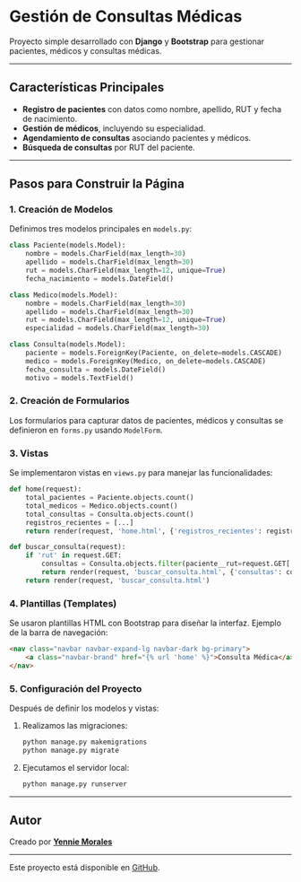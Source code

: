 # Gestión de Consultas Médicas

Proyecto simple desarrollado con **Django** y **Bootstrap** para gestionar pacientes, médicos y consultas médicas.

---

## Características Principales

- **Registro de pacientes** con datos como nombre, apellido, RUT y fecha de nacimiento.
- **Gestión de médicos**, incluyendo su especialidad.
- **Agendamiento de consultas** asociando pacientes y médicos.
- **Búsqueda de consultas** por RUT del paciente.

---

## Pasos para Construir la Página

### 1. Creación de Modelos
Definimos tres modelos principales en `models.py`:
```python
class Paciente(models.Model):
    nombre = models.CharField(max_length=30)
    apellido = models.CharField(max_length=30)
    rut = models.CharField(max_length=12, unique=True)
    fecha_nacimiento = models.DateField()

class Medico(models.Model):
    nombre = models.CharField(max_length=30)
    apellido = models.CharField(max_length=30)
    rut = models.CharField(max_length=12, unique=True)
    especialidad = models.CharField(max_length=30)

class Consulta(models.Model):
    paciente = models.ForeignKey(Paciente, on_delete=models.CASCADE)
    medico = models.ForeignKey(Medico, on_delete=models.CASCADE)
    fecha_consulta = models.DateField()
    motivo = models.TextField()
```

### 2. Creación de Formularios
Los formularios para capturar datos de pacientes, médicos y consultas se definieron en `forms.py` usando `ModelForm`.

### 3. Vistas
Se implementaron vistas en `views.py` para manejar las funcionalidades:
```python
def home(request):
    total_pacientes = Paciente.objects.count()
    total_medicos = Medico.objects.count()
    total_consultas = Consulta.objects.count()
    registros_recientes = [...]
    return render(request, 'home.html', {'registros_recientes': registros_recientes})

def buscar_consulta(request):
    if 'rut' in request.GET:
        consultas = Consulta.objects.filter(paciente__rut=request.GET['rut'])
        return render(request, 'buscar_consulta.html', {'consultas': consultas})
    return render(request, 'buscar_consulta.html')
```

### 4. Plantillas (Templates)
Se usaron plantillas HTML con Bootstrap para diseñar la interfaz. Ejemplo de la barra de navegación:
```html
<nav class="navbar navbar-expand-lg navbar-dark bg-primary">
    <a class="navbar-brand" href="{% url 'home' %}">Consulta Médica</a>
</nav>
```

### 5. Configuración del Proyecto
Después de definir los modelos y vistas:
1. Realizamos las migraciones:
   ```bash
   python manage.py makemigrations
   python manage.py migrate
   ```
2. Ejecutamos el servidor local:
   ```bash
   python manage.py runserver
   ```

---

## Autor
Creado por **[Yennie Morales](https://github.com/Yenniemorales)**

---

Este proyecto está disponible en [GitHub](https://github.com/Yenniemorales/TuPrimeraPagina-Morales).


